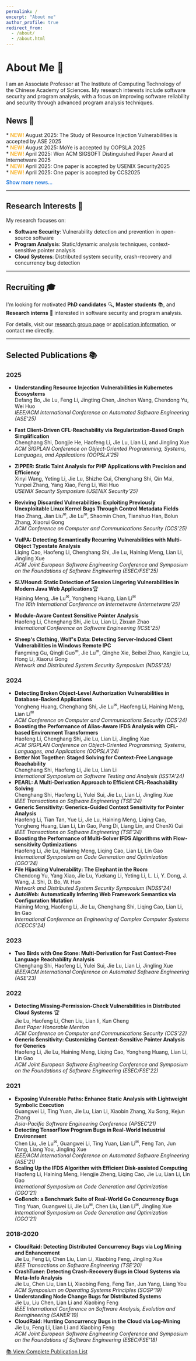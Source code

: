 ```yaml
---
permalink: /
excerpt: "About me"
author_profile: true
redirect_from: 
  - /about/
  - /about.html
---
```


<style>
@keyframes blink {
  0% { opacity: 1; }
  50% { opacity: 0.3; }
  100% { opacity: 1; }
}

.new-badge {
  display: inline-block;
  color: #F7B32B;
  font-weight: bold;
  animation: blink 1.5s infinite;
}

.news-container .news-item:nth-child(n+6) {
  display: none;
}

.news-container.expanded .news-item {
  display: block;
}

.news-toggle {
  color: #0366d6;
  cursor: pointer;
  margin-top: 10px;
  display: inline-block;
  font-weight: 500;
}

.news-toggle:hover {
  text-decoration: underline;
}
</style>

# About Me 👋

I am an Associate Professor at The Institute of Computing Technology of the Chinese Academy of Sciences. My research interests include software security and program analysis, with a focus on improving software reliability and security through advanced program analysis techniques.

## News 📰
<div class="news-container">
  <div class="news-item">* <span class="new-badge">NEW!</span> August 2025: The Study of Resource Injection Vulnerabilities is accepted by ASE 2025</div>
  <div class="news-item">* <span class="new-badge">NEW!</span> August 2025: MoYe is accepted by OOPSLA 2025</div>
  <div class="news-item">* <span class="new-badge">NEW!</span> April 2025: Won ACM SIGSOFT Distinguished Paper Award at Internetware 2025</div>
  <div class="news-item">* <span class="new-badge">NEW!</span> April 2025: One paper is accepted by USENIX Security2025</div>
  <div class="news-item">* <span class="new-badge">NEW!</span> April 2025: One paper is accepted by CCS2025</div>
  <div class="news-item">* <span class="new-badge">NEW!</span> April 2025: One paper is accepted by FSE2025</div>
  <div class="news-item">* <span class="new-badge">NEW!</span> April 2025: One paper is accepted by internetware2025</div>
</div>
<div class="news-toggle" onclick="toggleNews(this)">Show more news...</div>

<script>
function toggleNews(element) {
  const container = document.querySelector('.news-container');
  container.classList.toggle('expanded');
  
  if (container.classList.contains('expanded')) {
    element.textContent = 'Show fewer news...';
  } else {
    element.textContent = 'Show more news...';
  }
}
</script>

---

## Research Interests 🔬

My research focuses on:

- **Software Security**: Vulnerability detection and prevention in open-source software
- **Program Analysis**: Static/dynamic analysis techniques, context-sensitive pointer analysis
- **Cloud Systems**: Distributed system security, crash-recovery and concurrency bug detection

---

## Recruiting 🎓

I'm looking for motivated **PhD candidates** 🔍, **Master students** 📚, and **Research interns** 🌱 interested in software security and program analysis.

For details, visit our [research group page](https://ict-pag.github.io/) or [application information](https://ict-pag.github.io/joining/), or contact me directly.

---

## Selected Publications 📚


### 2025

- **Understanding Resource Injection Vulnerabilities in Kubernetes Ecosystems**  
  Defang Bo, Jie Lu, Feng Li, Jingting Chen, Jinchen Wang, Chendong Yu, Wei Huo  
  *IEEE/ACM International Conference on Automated Software Engineering (ASE'25)*

- **Fast Client-Driven CFL-Reachability via Regularization-Based Graph Simplification**  
  Chenghang Shi, Dongjie He, Haofeng Li, Jie Lu, Lian Li, and Jingling Xue  
  *ACM SIGPLAN Conference on Object-Oriented Programming, Systems, Languages, and Applications (OOPSLA'25)*


- **ZIPPER: Static Taint Analysis for PHP Applications with Precision and Efficiency**  
  Xinyi Wang, Yeting Li, Jie Lu, Shizhe Cui, Chenghang Shi, Qin Mai, Yunpei Zhang, Yang Xiao, Feng Li, Wei Huo  
  *USENIX Security Symposium (USENIX Security'25)*

- **Reviving Discarded Vulnerabilities: Exploiting Previously Unexploitable Linux Kernel Bugs Through Control Metadata Fields**  
  Hao Zhang, Jian Liu<sup>✉</sup>, Jie Lu<sup>✉</sup>, Shaomin Chen, Tianshuo Han, Bolun Zhang,  Xiaorui Gong  
  *ACM Conference on Computer and Communications Security (CCS'25)*
  
- **VulPA: Detecting Semantically Recurring Vulnerabilities with Multi-Object Typestate Analysis**  
  Liqing Cao, Haofeng Li, Chenghang Shi, Jie Lu, Haining Meng, Lian Li, Jingling Xue  
  *ACM Joint European Software Engineering Conference and Symposium on the Foundations of Software Engineering (ESEC/FSE'25)*

- **SLVHound: Static Detection of Session Lingering Vulnerabilities in Modern Java Web Applications**🏆    
  Haining Meng, Jie Lu<sup>✉</sup>, Yongheng Huang, Lian Li<sup>✉</sup>  
  *The 16th International Conference on Internetware (Internetware'25)*

- **Module-Aware Context Sensitive Pointer Analysis**  
  Haofeng Li, Chenghang Shi, Jie Lu, Lian Li, Zixuan Zhao  
  *International Conference on Software Engineering (ICSE'25)*

- **Sheep's Clothing, Wolf's Data: Detecting Server-Induced Client Vulnerabilities in Windows Remote IPC**  
  Fangming Gu, Qingli Guo<sup>✉</sup>, Jie Lu<sup>✉</sup>, Qinghe Xie, Beibei Zhao, Kangjie Lu, Hong Li, Xiaorui Gong  
  *Network and Distributed System Security Symposium (NDSS'25)*

### 2024
- **Detecting Broken Object-Level Authorization Vulnerabilities in Database-Backed Applications**  
  Yongheng Huang, Chenghang Shi, Jie Lu<sup>✉</sup>, Haofeng Li, Haining Meng, Lian Li<sup>✉</sup>  
  *ACM Conference on Computer and Communications Security (CCS'24)*
- **Boosting the Performance of Alias-Aware IFDS Analysis with CFL-based Environment Transformers**  
  Haofeng Li, Chenghang Shi, Jie Lu, Lian Li, Jingling Xue  
  *ACM SIGPLAN Conference on Object-Oriented Programming, Systems, Languages, and Applications (OOPSLA'24)*
- **Better Not Together: Staged Solving for Context-Free Language Reachability**  
  Chenghang Shi, Haofeng Li, Jie Lu, Lian Li  
  *International Symposium on Software Testing and Analysis (ISSTA'24)*
- **PEARL: A Multi-Derivation Approach to Efficient CFL-Reachability Solving**  
  Chenghang Shi, Haofeng Li, Yulei Sui, Jie Lu, Lian Li, Jingling Xue  
  *IEEE Transactions on Software Engineering (TSE'24)*
- **Generic Sensitivity: Generics-Guided Context Sensitivity for Pointer Analysis**  
  Haofeng Li, Tian Tan, Yue Li, Jie Lu, Haining Meng, Liqing Cao, Yongheng Huang, Lian Li, Lin Gao, Peng Di, Liang Lin, and ChenXi Cui  
  *IEEE Transactions on Software Engineering (TSE'24)*
- **Boosting the Performance of Multi-Solver IFDS Algorithms with Flow-sensitivity Optimizations**  
  Haofeng Li, Jie Lu, Haining Meng, Liqing Cao, Lian Li, Lin Gao  
  *International Symposium on Code Generation and Optimization (CGO'24)*
- **File Hijacking Vulnerability: The Elephant in the Room**  
  Chendong Yu, Yang Xiao, Jie Lu, Yuekang Li, Yeting Li, L. Li, Y. Dong, J. Wang, J. Shi, D. Bo, W. Huo  
  *Network and Distributed System Security Symposium (NDSS'24)*
- **AutoWeb: Automatically Inferring Web Framework Semantics via Configuration Mutation**  
  Haining Meng, Haofeng Li, Jie Lu, Chenghang Shi, Liqing Cao, Lian Li, lin Gao  
  *International Conference on Engineering of Complex Computer Systems (ICECCS'24)*

### 2023
- **Two Birds with One Stone: Multi-Derivation for Fast Context-Free Language Reachability Analysis**  
  Chenghang Shi, Haofeng Li, Yulei Sui, Jie Lu, Lian Li, Jingling Xue  
  *IEEE/ACM International Conference on Automated Software Engineering (ASE'23)*

### 2022
- **Detecting Missing-Permission-Check Vulnerabilities in Distributed Cloud Systems** 🏆  
  Jie Lu, Haofeng Li, Chen Liu, Lian li, Kun Cheng  
  *Best Paper Honorable Mention*  
  *ACM Conference on Computer and Communications Security (CCS'22)*
- **Generic Sensitivity: Customizing Context-Sensitive Pointer Analysis for Generics**  
  Haofeng Li, Jie Lu, Haining Meng, Liqing Cao, Yongheng Huang, Lian Li, Lin Gao  
  *ACM Joint European Software Engineering Conference and Symposium on the Foundations of Software Engineering (ESEC/FSE'22)*

### 2021
- **Exposing Vulnerable Paths: Enhance Static Analysis with Lightweight Symbolic Execution**  
  Guangwei Li, Ting Yuan, Jie Lu, Lian Li, Xiaobin Zhang, Xu Song, Kejun Zhang  
  *Asia-Pacific Software Engineering Conference (APSEC'21)*
- **Detecting TensorFlow Program Bugs in Real-World Industrial Environment**  
  Chen Liu, Jie Lu<sup>✉</sup>, Guangwei Li, Ting Yuan, Lian Li<sup>✉</sup>, Feng Tan, Jun Yang, Liang You, Jingling Xue  
  *IEEE/ACM International Conference on Automated Software Engineering (ASE'21)*
- **Scaling Up the IFDS Algorithm with Efficient Disk-assisted Computing**  
  Haofeng Li, Haining Meng, Hengjie Zheng, Liqing Cao, Jie Lu, Lian Li, Lin Gao  
  *International Symposium on Code Generation and Optimization (CGO'21)*
- **GoBench: a Benchmark Suite of Real-World Go Concurrency Bugs**  
  Ting Yuan, Guangwei Li, Jie Lu<sup>✉</sup>, Chen Liu, Lian Li<sup>✉</sup>, Jingling Xue  
  *International Symposium on Code Generation and Optimization (CGO'21)*

### 2018-2020
- **CloudRaid: Detecting Distributed Concurrency Bugs via Log Mining and Enhancement**  
  Jie Lu, Feng Li, Chen Liu, Lian Li, Xiaobing Feng, Jingling Xue  
  *IEEE Transactions on Software Engineering (TSE'20)*
- **CrashTuner: Detecting Crash-Recovery Bugs in Cloud Systems via Meta-Info Analysis**  
  Jie Lu, Chen Liu, Lian Li, Xiaobing Feng, Feng Tan, Jun Yang, Liang You  
  *ACM Symposium on Operating Systems Principles (SOSP'19)*
- **Understanding Node Change Bugs for Distributed Systems**  
  Jie Lu, Liu Chen, Lian Li and Xiaobing Feng  
  *IEEE International Conference on Software Analysis, Evolution and Reengineering (SANER'19)*
- **CloudRaid: Hunting Concurrency Bugs in the Cloud via Log-Mining**  
  Jie Lu, Feng Li, Lian Li and Xiaobing Feng   
  *ACM Joint European Software Engineering Conference and Symposium on the Foundations of Software Engineering (ESEC/FSE'18)*

[📚 View Complete Publication List](https://lujie.ac.cn/publications/)
